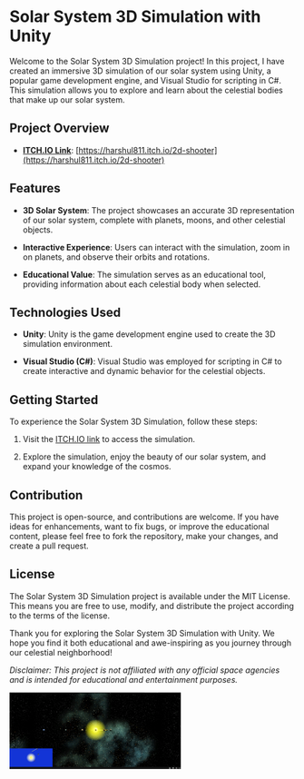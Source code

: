 # Solar System 3D Simulation with Unity

Welcome to the Solar System 3D Simulation project! In this project, I have created an immersive 3D simulation of our solar system using Unity, a popular game development engine, and Visual Studio for scripting in C#. This simulation allows you to explore and learn about the celestial bodies that make up our solar system.

## Project Overview

- **[ITCH.IO Link](https://harshul811.itch.io/2d-shooter)**: [https://harshul811.itch.io/2d-shooter](https://harshul811.itch.io/2d-shooter)

## Features

- **3D Solar System**: The project showcases an accurate 3D representation of our solar system, complete with planets, moons, and other celestial objects.

- **Interactive Experience**: Users can interact with the simulation, zoom in on planets, and observe their orbits and rotations.

- **Educational Value**: The simulation serves as an educational tool, providing information about each celestial body when selected.

## Technologies Used

- **Unity**: Unity is the game development engine used to create the 3D simulation environment.

- **Visual Studio (C#)**: Visual Studio was employed for scripting in C# to create interactive and dynamic behavior for the celestial objects.

## Getting Started

To experience the Solar System 3D Simulation, follow these steps:

1. Visit the [ITCH.IO link](https://harshul811.itch.io/2d-shooter) to access the simulation.

2. Explore the simulation, enjoy the beauty of our solar system, and expand your knowledge of the cosmos.

## Contribution

This project is open-source, and contributions are welcome. If you have ideas for enhancements, want to fix bugs, or improve the educational content, please feel free to fork the repository, make your changes, and create a pull request.

## License

The Solar System 3D Simulation project is available under the MIT License. This means you are free to use, modify, and distribute the project according to the terms of the license.

Thank you for exploring the Solar System 3D Simulation with Unity. We hope you find it both educational and awe-inspiring as you journey through our celestial neighborhood!

*Disclaimer: This project is not affiliated with any official space agencies and is intended for educational and entertainment purposes.*

<img src ="https://github.com/Harshul811/Solar-System/blob/main/Screenshots/Solar%20system%20screenshot.png" width=60%>
